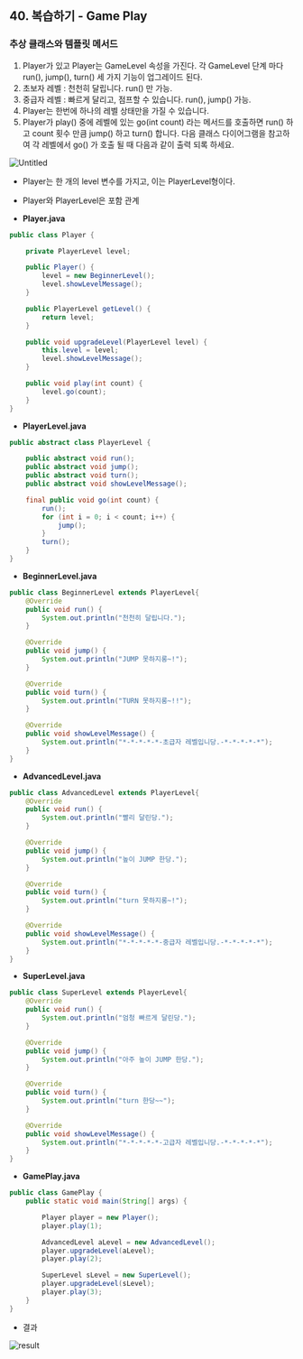 ## 40. 복습하기 - Game Play
### 추상 클래스와 템플릿 메서드

1. Player가 있고 Player는 GameLevel 속성을 가진다. 각 GameLevel 단계 마다 run(), jump(), turn() 세 가지 기능이 업그레이드 된다.    
2. 초보자 레벨 : 천천히 달립니다. run() 만 가능.    
3. 중급자 레벨 : 빠르게 달리고, 점프할 수 있습니다. run(), jump() 가능.    
4. Player는 한번에 하나의 레벨 상태만을 가질 수 있습니다.    
5. Player가 play() 중에 레벨에 있는 go(int count) 라는 메서드를 호출하면 run() 하고 count 횟수 만큼 jump() 하고 turn() 합니다. 다음 클래스 다이어그램을 참고하여 각 레벨에서 go() 가 호출 될 때 다음과 같이 출력 되록 하세요.    

![Untitled](https://t1.daumcdn.net/cafeattach/1Dzpp/195276cd9e5012bd9d859b2ff11f0364ee0f3578)
- Player는 한 개의 level 변수를 가지고, 이는 PlayerLevel형이다. 
- Player와 PlayerLevel은 포함 관계

- **Player.java**

```java
public class Player {

    private PlayerLevel level;

    public Player() {
        level = new BeginnerLevel();
        level.showLevelMessage();
    }

    public PlayerLevel getLevel() {
        return level;
    }

    public void upgradeLevel(PlayerLevel level) {
        this.level = level;
        level.showLevelMessage();
    }

    public void play(int count) {
        level.go(count);
    }
}
```

- **PlayerLevel.java**

```java
public abstract class PlayerLevel {

    public abstract void run();
    public abstract void jump();
    public abstract void turn();
    public abstract void showLevelMessage();

    final public void go(int count) {
        run();
        for (int i = 0; i < count; i++) {
            jump();
        }
        turn();
    }
}
```

- **BeginnerLevel.java**

```java
public class BeginnerLevel extends PlayerLevel{
    @Override
    public void run() {
        System.out.println("천천히 달립니다.");
    }

    @Override
    public void jump() {
        System.out.println("JUMP 못하지롱~!");
    }

    @Override
    public void turn() {
        System.out.println("TURN 못하지롱~!!");
    }

    @Override
    public void showLevelMessage() {
        System.out.println("*-*-*-*-*-초급자 레벨입니당.-*-*-*-*-*");
    }
}
```

- **AdvancedLevel.java**

```java
public class AdvancedLevel extends PlayerLevel{
    @Override
    public void run() {
        System.out.println("빨리 달린당.");
    }

    @Override
    public void jump() {
        System.out.println("높이 JUMP 한당.");
    }

    @Override
    public void turn() {
        System.out.println("turn 못하지롱~!");
    }

    @Override
    public void showLevelMessage() {
        System.out.println("*-*-*-*-*-중급자 레벨입니당.-*-*-*-*-*");
    }
}
```

- **SuperLevel.java**

```java
public class SuperLevel extends PlayerLevel{
    @Override
    public void run() {
        System.out.println("엄청 빠르게 달린당.");
    }

    @Override
    public void jump() {
        System.out.println("아주 높이 JUMP 한당.");
    }

    @Override
    public void turn() {
        System.out.println("turn 한당~~");
    }

    @Override
    public void showLevelMessage() {
        System.out.println("*-*-*-*-*-고급자 레벨입니당.-*-*-*-*-*");
    }
}
```

- **GamePlay.java**

```java
public class GamePlay {
    public static void main(String[] args) {

        Player player = new Player();
        player.play(1);

        AdvancedLevel aLevel = new AdvancedLevel();
        player.upgradeLevel(aLevel);
        player.play(2);

        SuperLevel sLevel = new SuperLevel();
        player.upgradeLevel(sLevel);
        player.play(3);
    }
}
```

- 결과

![result](https://t1.daumcdn.net/cafeattach/1Dzpp/a9ae88b4cad89d8c67b3fb0462c3f0b7e861f16b)